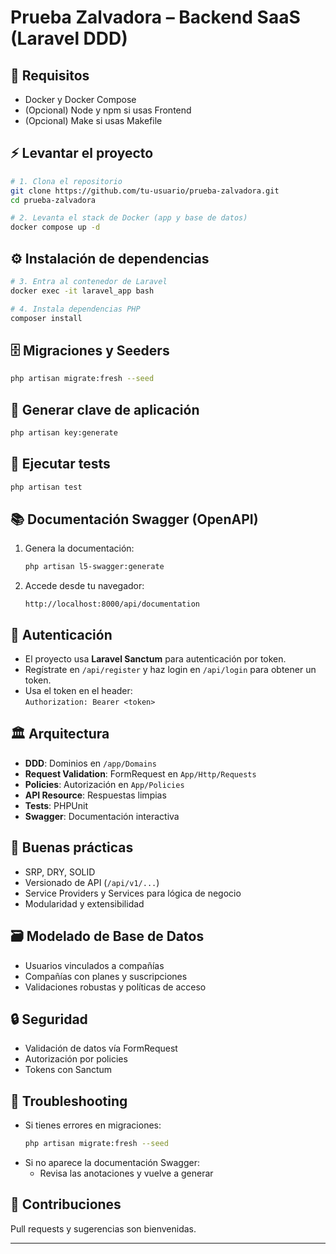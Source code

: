 
# Prueba Zalvadora – Backend SaaS (Laravel DDD)

## 🚀 Requisitos

- Docker y Docker Compose
- (Opcional) Node y npm si usas Frontend
- (Opcional) Make si usas Makefile

## ⚡ Levantar el proyecto

```bash
# 1. Clona el repositorio
git clone https://github.com/tu-usuario/prueba-zalvadora.git
cd prueba-zalvadora

# 2. Levanta el stack de Docker (app y base de datos)
docker compose up -d
```

## ⚙️ Instalación de dependencias

```bash
# 3. Entra al contenedor de Laravel
docker exec -it laravel_app bash

# 4. Instala dependencias PHP
composer install
```

## 🗄️ Migraciones y Seeders

```bash
php artisan migrate:fresh --seed
```

## 🔑 Generar clave de aplicación

```bash
php artisan key:generate
```

## 🧪 Ejecutar tests

```bash
php artisan test
```

## 📚 Documentación Swagger (OpenAPI)

1. Genera la documentación:
    ```bash
    php artisan l5-swagger:generate
    ```
2. Accede desde tu navegador:
    ```
    http://localhost:8000/api/documentation
    ```

## 🔐 Autenticación

- El proyecto usa **Laravel Sanctum** para autenticación por token.
- Regístrate en `/api/register` y haz login en `/api/login` para obtener un token.
- Usa el token en el header:  
  `Authorization: Bearer <token>`

## 🏛️ Arquitectura

- **DDD**: Dominios en `/app/Domains`
- **Request Validation**: FormRequest en `App/Http/Requests`
- **Policies**: Autorización en `App/Policies`
- **API Resource**: Respuestas limpias
- **Tests**: PHPUnit
- **Swagger**: Documentación interactiva

## 🎯 Buenas prácticas

- SRP, DRY, SOLID
- Versionado de API (`/api/v1/...`)
- Service Providers y Services para lógica de negocio
- Modularidad y extensibilidad

## 🗃️ Modelado de Base de Datos

- Usuarios vinculados a compañías
- Compañías con planes y suscripciones
- Validaciones robustas y políticas de acceso

## 🔒 Seguridad

- Validación de datos vía FormRequest
- Autorización por policies
- Tokens con Sanctum

## 🧰 Troubleshooting

- Si tienes errores en migraciones:
    ```bash
    php artisan migrate:fresh --seed
    ```
- Si no aparece la documentación Swagger:
    - Revisa las anotaciones y vuelve a generar

## 🤝 Contribuciones

Pull requests y sugerencias son bienvenidas.

---
